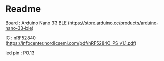 # Readme

Board : Arduino Nano 33 BLE (https://store.arduino.cc/products/arduino-nano-33-ble)

IC : nRF52840 (https://infocenter.nordicsemi.com/pdf/nRF52840_PS_v1.1.pdf)

led pin : P0.13

